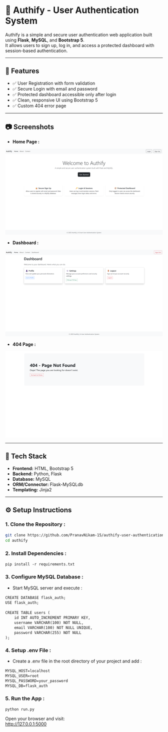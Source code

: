 # 🔐 Authify - User Authentication System

Authify is a simple and secure user authentication web application built using **Flask**, **MySQL**, and **Bootstrap 5**.  
It allows users to sign up, log in, and access a protected dashboard with session-based authentication.

---

## 🚀 Features

- ✅ User Registration with form validation  
- ✅ Secure Login with email and password  
- ✅ Protected dashboard accessible only after login  
- ✅ Clean, responsive UI using Bootstrap 5  
- ✅ Custom 404 error page  

---

## 📷 Screenshots

- **Home Page :**  

![Home Page](screenshots/home.png)

- **Dashboard :**

![Dashboard](screenshots/dashboard.png)

- **404 Page :**  

![404 Page](screenshots/404.png)

---

## 🧰 Tech Stack

- **Frontend:** HTML, Bootstrap 5  
- **Backend:** Python, Flask  
- **Database:** MySQL  
- **ORM/Connector:** Flask-MySQLdb  
- **Templating:** Jinja2  

---

## ⚙️ Setup Instructions

### 1. Clone the Repository :

```bash
git clone https://github.com/PranavNikam-15/authify-user-authentication.git
cd authify
```

### 2. Install Dependencies :

```
pip install -r requirements.txt
```

### 3. Configure MySQL Database :
- Start MySQL server and execute :
```
CREATE DATABASE flask_auth;
USE flask_auth;

CREATE TABLE users (
    id INT AUTO_INCREMENT PRIMARY KEY,
    username VARCHAR(100) NOT NULL,
    email VARCHAR(100) NOT NULL UNIQUE,
    password VARCHAR(255) NOT NULL
);
```

### 4. Setup .env File :
- Create a .env file in the root directory of your project and add :

```
MYSQL_HOST=localhost
MYSQL_USER=root
MYSQL_PASSWORD=your_password
MYSQL_DB=flask_auth
```

### 5. Run the App :

```
python run.py
```

Open your browser and visit:
<br> http://127.0.0.1:5000